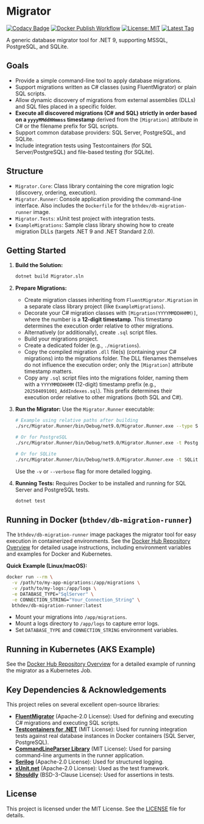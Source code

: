 # Migrator

[![Codacy Badge](https://app.codacy.com/project/badge/Grade/2a1f8ce4fec44dbf8b3791b6cde7947c)](https://app.codacy.com/gh/bjth/database-migrator/dashboard?utm_source=gh&utm_medium=referral&utm_content=&utm_campaign=Badge_grade)
[![Docker Publish Workflow](https://github.com/bjth/database-migrator/actions/workflows/docker-publish.yml/badge.svg)](https://github.com/bjth/database-migrator/actions/workflows/docker-publish.yml)
[![License: MIT](https://img.shields.io/github/license/bjth/database-migrator)](LICENSE)
[![Latest Tag](https://img.shields.io/github/v/tag/bjth/database-migrator?sort=semver&label=latest)](https://github.com/bjth/database-migrator/tags)

A generic database migrator tool for .NET 9, supporting MSSQL, PostgreSQL, and SQLite.

## Goals

*   Provide a simple command-line tool to apply database migrations.
*   Support migrations written as C# classes (using FluentMigrator) or plain SQL scripts.
*   Allow dynamic discovery of migrations from external assemblies (DLLs) and SQL files placed in a specific folder.
*   **Execute all discovered migrations (C# and SQL) strictly in order based on a `yyyyMMddHHmmss` timestamp** derived from the `[Migration]` attribute in C# or the filename prefix for SQL scripts.
*   Support common database providers: SQL Server, PostgreSQL, and SQLite.
*   Include integration tests using Testcontainers (for SQL Server/PostgreSQL) and file-based testing (for SQLite).

## Structure

*   `Migrator.Core`: Class library containing the core migration logic (discovery, ordering, execution).
*   `Migrator.Runner`: Console application providing the command-line interface. Also includes the `Dockerfile` for the `bthdev/db-migration-runner` image.
*   `Migrator.Tests`: xUnit test project with integration tests.
*   `ExampleMigrations`: Sample class library showing how to create migration DLLs (targets .NET 9 and .NET Standard 2.0).

## Getting Started

1.  **Build the Solution:**
    ```bash
    dotnet build Migrator.sln
    ```
2.  **Prepare Migrations:**
    *   Create migration classes inheriting from `FluentMigrator.Migration` in a separate class library project (like `ExampleMigrations`).
    *   Decorate your C# migration classes with `[Migration(YYYYMMDDHHMM)]`, where the number is a **12-digit timestamp**. This timestamp determines the execution order relative to other migrations.
    *   Alternatively (or additionally), create `.sql` script files.
    *   Build your migrations project.
    *   Create a dedicated folder (e.g., `./migrations`).
    *   Copy the compiled migration `.dll` file(s) (containing your C# migrations) into the migrations folder. The DLL filenames themselves do not influence the execution order; only the `[Migration]` attribute timestamp matters.
    *   Copy any `.sql` script files into the migrations folder, naming them with a `YYYYMMDDHHMM` (12-digit) timestamp prefix (e.g., `202504091001_AddIndexes.sql`). This prefix determines their execution order relative to other migrations (both SQL and C#).
3.  **Run the Migrator:**
    Use the `Migrator.Runner` executable:
    ```bash
    # Example using relative paths after building
    ./src/Migrator.Runner/bin/Debug/net9.0/Migrator.Runner.exe --type SqlServer --connection "Your_Connection_String" --path "./migrations"

    # Or for PostgreSQL
    ./src/Migrator.Runner/bin/Debug/net9.0/Migrator.Runner.exe -t PostgreSql -c "Your_Pg_Connection_String" -p "./migrations"

    # Or for SQLite
    ./src/Migrator.Runner/bin/Debug/net9.0/Migrator.Runner.exe -t SQLite -c "Data Source=./myDatabase.db" -p "./migrations"
    ```
    Use the `-v` or `--verbose` flag for more detailed logging.

4.  **Running Tests:**
    Requires Docker to be installed and running for SQL Server and PostgreSQL tests.
    ```bash
    dotnet test
    ```

## Running in Docker (`bthdev/db-migration-runner`)

The `bthdev/db-migration-runner` image packages the migrator tool for easy execution in containerized environments. See the [Docker Hub Repository Overview](https://hub.docker.com/r/bthdev/db-migration-runner) for detailed usage instructions, including environment variables and examples for Docker and Kubernetes.

**Quick Example (Linux/macOS):**
```bash
docker run --rm \
  -v /path/to/my-app-migrations:/app/migrations \
  -v /path/to/my-logs:/app/logs \
  -e DATABASE_TYPE="SqlServer" \
  -e CONNECTION_STRING="Your_Connection_String" \
  bthdev/db-migration-runner:latest
```
*   Mount your migrations into `/app/migrations`.
*   Mount a logs directory to `/app/logs` to capture error logs.
*   Set `DATABASE_TYPE` and `CONNECTION_STRING` environment variables.

## Running in Kubernetes (AKS Example)

See the [Docker Hub Repository Overview](https://hub.docker.com/r/bthdev/db-migration-runner) for a detailed example of running the migrator as a Kubernetes Job.

## Key Dependencies & Acknowledgements

This project relies on several excellent open-source libraries:

*   **[FluentMigrator](https://fluentmigrator.github.io/)** (Apache-2.0 License): Used for defining and executing C# migrations and executing SQL scripts.
*   **[Testcontainers for .NET](https://testcontainers.com/guides/getting-started-with-testcontainers-for-dotnet/)** (MIT License): Used for running integration tests against real database instances in Docker containers (SQL Server, PostgreSQL).
*   **[CommandLineParser Library](https://github.com/commandlineparser/commandline)** (MIT License): Used for parsing command-line arguments in the runner application.
*   **[Serilog](https://serilog.net/)** (Apache-2.0 License): Used for structured logging.
*   **[xUnit.net](https://xunit.net/)** (Apache-2.0 License): Used as the test framework.
*   **[Shouldly](https://shouldly.readthedocs.io/)** (BSD-3-Clause License): Used for assertions in tests.

## License

This project is licensed under the MIT License. See the [LICENSE](LICENSE) file for details. 
